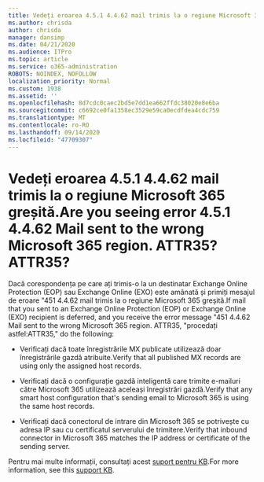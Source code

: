 ```yaml
---
title: Vedeți eroarea 4.5.1 4.4.62 mail trimis la o regiune Microsoft 365 greșită. ATTR35?
ms.author: chrisda
author: chrisda
manager: dansimp
ms.date: 04/21/2020
ms.audience: ITPro
ms.topic: article
ms.service: o365-administration
ROBOTS: NOINDEX, NOFOLLOW
localization_priority: Normal
ms.custom: 1938
ms.assetid: ''
ms.openlocfilehash: 8d7cdc0caec2bd5e7dd1ea662ffdc38020e8e6ba
ms.sourcegitcommit: c6692ce0fa1358ec3529e59ca0ecdfdea4cdc759
ms.translationtype: MT
ms.contentlocale: ro-RO
ms.lasthandoff: 09/14/2020
ms.locfileid: "47709307"
---
```

# <a name="are-you-seeing-error-451-4462-mail-sent-to-the-wrong-microsoft-365-region-attr35"></a><span data-ttu-id="6c653-103">Vedeți eroarea 4.5.1 4.4.62 mail trimis la o regiune Microsoft 365 greșită.</span><span class="sxs-lookup"><span data-stu-id="6c653-103">Are you seeing error 4.5.1 4.4.62 Mail sent to the wrong Microsoft 365 region.</span></span> <span data-ttu-id="6c653-104">ATTR35?</span><span class="sxs-lookup"><span data-stu-id="6c653-104">ATTR35?</span></span>

<span data-ttu-id="6c653-105">Dacă corespondența pe care ați trimis-o la un destinatar Exchange Online Protection (EOP) sau Exchange Online (EXO) este amânată și primiți mesajul de eroare "451 4.4.62 mail trimis la o regiune Microsoft 365 greșită.</span><span class="sxs-lookup"><span data-stu-id="6c653-105">If mail that you sent to an Exchange Online Protection (EOP) or Exchange Online (EXO) recipient is deferred, and you receive the error message "451 4.4.62 Mail sent to the wrong Microsoft 365 region.</span></span> <span data-ttu-id="6c653-106">ATTR35, "procedați astfel:</span><span class="sxs-lookup"><span data-stu-id="6c653-106">ATTR35," do the following:</span></span>

- <span data-ttu-id="6c653-107">Verificați dacă toate înregistrările MX publicate utilizează doar înregistrările gazdă atribuite.</span><span class="sxs-lookup"><span data-stu-id="6c653-107">Verify that all published MX records are using only the assigned host records.</span></span>

- <span data-ttu-id="6c653-108">Verificați dacă o configurație gazdă inteligentă care trimite e-mailuri către Microsoft 365 utilizează aceleași înregistrări gazdă.</span><span class="sxs-lookup"><span data-stu-id="6c653-108">Verify that any smart host configuration that's sending email to Microsoft 365 is using the same host records.</span></span>

- <span data-ttu-id="6c653-109">Verificați dacă conectorul de intrare din Microsoft 365 se potrivește cu adresa IP sau cu certificatul serverului de trimitere.</span><span class="sxs-lookup"><span data-stu-id="6c653-109">Verify that inbound connector in Microsoft 365 matches the IP address or certificate of the sending server.</span></span>

<span data-ttu-id="6c653-110">Pentru mai multe informații, consultați acest [suport pentru KB](https://support.microsoft.com/help/4057301/attr35-response-code-when-mail-is-sent-to-eop-exo).</span><span class="sxs-lookup"><span data-stu-id="6c653-110">For more information, see this [support KB](https://support.microsoft.com/help/4057301/attr35-response-code-when-mail-is-sent-to-eop-exo).</span></span>

